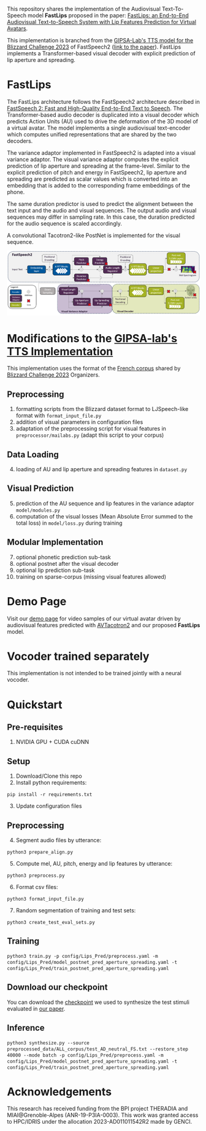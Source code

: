 This repository shares the implementation of the Audiovisual Text-To-Speech model __FastLips__ proposed in the paper: [FastLips: an End-to-End Audiovisual Text-to-Speech System with Lip Features Prediction for Virtual Avatars]().

This implementation is branched from the [GIPSA-Lab's TTS model for the Blizzard Challenge 2023](https://github.com/MartinLenglet/Blizzard2023_TTS) of FastSpeech2 ([link to the paper](https://hal.science/hal-04269935/document)). FastLips implements a Transformer-based visual decoder with explicit prediction of lip aperture and spreading. 

# FastLips

The FastLips architecture follows the FastSpeech2 architecture described in [FastSpeech 2: Fast and High-Quality End-to-End Text to Speech](https://arxiv.org/abs/2006.04558). The Transformer-based audio decoder is duplicated into a visual decoder which predicts Action Units (AU) used to drive the deformation of the 3D model of a virtual avatar. The model implements a single audiovisual text-encoder which computes unified representations that are shared by the two decoders.

The variance adaptor implemented in FastSpeech2 is adapted into a visual variance adaptor. The visual variance adaptor computes the explicit prediction of lip aperture and spreading at the frame-level. Similar to the explicit prediction of pitch and energy in FastSpeech2, lip aperture and spreading are predicted as scalar values which is converted into an embedding that is added to the corresponding frame embeddings of the phone.

The same duration predictor is used to predict the alignment between the text input and the audio and visual sequences. The output audio and visual sequences may differ in sampling rate. In this case, the duration predicted for the audio sequence is scaled accordingly.

A convolutional Tacotron2-like PostNet is implemented for the visual sequence.

![FastLips Architecture](FastLips.PNG)

# Modifications to the [GIPSA-lab's TTS Implementation](https://github.com/MartinLenglet/Blizzard2023_TTS)

This implementation uses the format of the [French corpus](https://zenodo.org/records/7560290#.Y85YpC_pMzw) shared by [Blizzard Challenge 2023](https://hal.science/hal-04269927/document) Organizers.

## Preprocessing
1. formatting scripts from the Blizzard dataset format to LJSpeech-like format with `format_input_file.py`
2. addition of visual parameters in configuration files
3. adaptation of the preprocessing script for visual features in `preprocessor/mailabs.py` (adapt this script to your corpus)

## Data Loading
4. loading of AU and lip aperture and spreading features in `dataset.py`

## Visual Prediction
5. prediction of the AU sequence and lip features in the variance adaptor `model/modules.py`
6. computation of the visual losses (Mean Absolute Error summed to the total loss) in `model/loss.py` during training

## Modular Implementation
7. optional phonetic prediction sub-task
8. optional postnet after the visual decoder
9. optional lip prediction sub-task
10. training on sparse-corpus (missing visual features allowed)

# Demo Page
Visit our [demo page]() for video samples of our virtual avatar driven by audiovisual features predicted with [AVTacotron2](https://dl.acm.org/doi/abs/10.1145/3462244.3479883) and our proposed __FastLips__ model. 

# Vocoder trained separately

This implementation is not intended to be trained jointly with a neural vocoder.

# Quickstart

## Pre-requisites
1. NVIDIA GPU + CUDA cuDNN

## Setup
1. Download/Clone this repo
2. Install python requirements: 
```
pip install -r requirements.txt
```
3. Update configuration files

## Preprocessing
4. Segment audio files by utterance: 
```
python3 prepare_align.py
```
5. Compute mel, AU, pitch, energy and lip features by utterance: 
```
python3 preprocess.py
```
6. Format csv files: 
```
python3 format_input_file.py
```
7. Random segmentation of training and test sets: 
```
python3 create_test_eval_sets.py
```

## Training
```
python3 train.py -p config/Lips_Pred/preprocess.yaml -m config/Lips_Pred/model_postnet_pred_aperture_spreading.yaml -t config/Lips_Pred/train_postnet_pred_aperture_spreading.yaml
```

## Download our checkpoint
You can download the [checkpoint](https://drive.google.com/drive/folders/1bABLRHqpJs3009npHHEmeMp0AZLC8f-p?usp=sharing) we used to synthesize the test stimuli evaluated in [our paper]().

## Inference
```
python3 synthesize.py --source preprocessed_data/ALL_corpus/test_AD_neutral_FS.txt --restore_step 40000 --mode batch -p config/Lips_Pred/preprocess.yaml -m config/Lips_Pred/model_postnet_pred_aperture_spreading.yaml -t config/Lips_Pred/train_postnet_pred_aperture_spreading.yaml
```

# Acknowledgements
This research has received funding from the BPI project THERADIA and MIAI@Grenoble-Alpes (ANR-19-P3IA-0003). This work was granted access to HPC/IDRIS under the allocation 2023-AD011011542R2 made by GENCI.

<!-- # Citation
    @inproceedings{lenglet2024fastlips,
        title={FastLips: an End-to-End Audiovisual Text-to-Speech System with Lip Features Prediction for Virtual Avatars},
        author={Lenglet, Martin and Perrotin, Olivier and Bailly, G{\'e}rard},
        booktitle={Proc. of Interspeech},
        pages={to be updated},
        year={2024},
        organization={ISCA}
    } -->